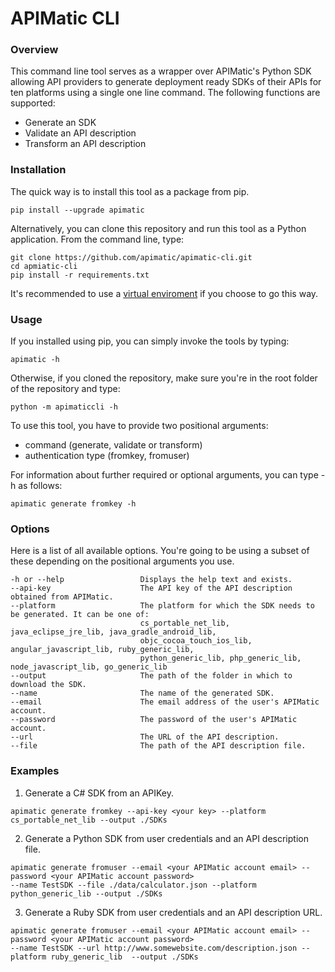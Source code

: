 # APIMatic CLI

### Overview

This command line tool serves as a wrapper over APIMatic's Python SDK allowing API providers to generate deployment ready SDKs of their APIs for ten platforms using a single one line command. The following functions are supported:

 * Generate an SDK
 * Validate an API description
 * Transform an API description 


### Installation

The quick way is to install this tool as a package from pip.
```
pip install --upgrade apimatic
```

Alternatively, you can clone this repository and run this tool as a Python application. From the command line, type:

```
git clone https://github.com/apimatic/apimatic-cli.git
cd apmiatic-cli
pip install -r requirements.txt
```

It's recommended to use a [virtual enviroment](http://docs.python-guide.org/en/latest/dev/virtualenvs/) if you choose to go this way.


### Usage

If you installed using pip, you can simply invoke the tools by typing:

```
apimatic -h
```

Otherwise, if you cloned the repository, make sure you're in the root folder of the repository and type:

```
python -m apimaticcli -h
```
To use this tool, you have to provide two positional arguments:
* command (generate, validate or transform)
* authentication type (fromkey, fromuser)

For information about further required or optional arguments, you can type -h as follows:

```
apimatic generate fromkey -h
```

### Options

Here is a list of all available options. You're going to be using a subset of these depending on the positional arguments you use.
```
-h or --help                 Displays the help text and exists.
--api-key                    The API key of the API description obtained from APIMatic.
--platform                   The platform for which the SDK needs to be generated. It can be one of:
                             cs_portable_net_lib, java_eclipse_jre_lib, java_gradle_android_lib, 
                             objc_cocoa_touch_ios_lib, angular_javascript_lib, ruby_generic_lib,
                             python_generic_lib, php_generic_lib, node_javascript_lib, go_generic_lib
--output                     The path of the folder in which to download the SDK.
--name                       The name of the generated SDK.
--email                      The email address of the user's APIMatic account.
--password                   The password of the user's APIMatic account.
--url                        The URL of the API description.
--file                       The path of the API description file.
```

### Examples

1. Generate a C# SDK from an APIKey.

```
apimatic generate fromkey --api-key <your key> --platform cs_portable_net_lib --output ./SDKs
```

2. Generate a Python SDK from user credentials and an API description file.

```
apimatic generate fromuser --email <your APIMatic account email> --password <your APIMatic account password> 
--name TestSDK --file ./data/calculator.json --platform python_generic_lib --output ./SDKs
```

3. Generate a Ruby SDK from user credentials and an API description URL.

```
apimatic generate fromuser --email <your APIMatic account email> --password <your APIMatic account password> 
--name TestSDK --url http://www.somewebsite.com/description.json --platform ruby_generic_lib  --output ./SDKs
```